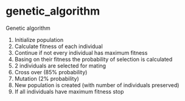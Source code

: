 # genetic_algorithm
Genetic algorithm

1. Initialize population 
2. Calculate fitness of each individual
3. Continue if not every individual has maximum fitness
4. Basing on their fitness the probability of selection is calculated
5. 2 individuals are selected for mating
6. Cross over (85% probability)
7. Mutation (2% probability)
7. New population is created (with number of individuals preserved)
8. If all individuals have maximum fitness stop
